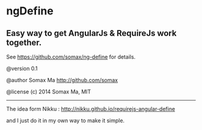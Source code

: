 # ngDefine

 Easy way to get AngularJs & RequireJs work together.
 ------------
 
 See https://github.com/somax/ng-define for details.
 
 @version 0.1
 
 @author Somax Ma <http://github.com/somax>
 
 @license (c) 2014 Somax Ma, MIT
 
 -------------
 
 The idea form Nikku : http://nikku.github.io/requirejs-angular-define
 
 and I just do it in my own way to make it simple. 
